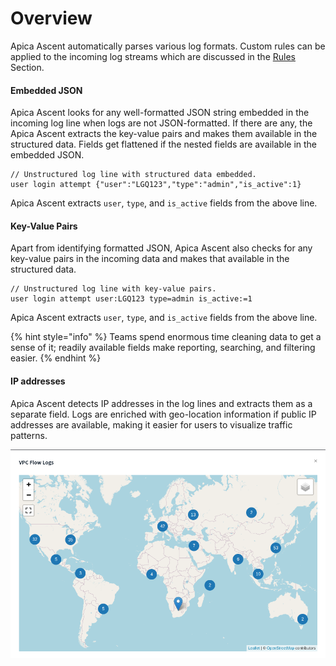# Overview

Apica Ascent automatically parses various log formats. Custom rules can be applied to the incoming log streams which are discussed in the [Rules](rules.md) Section.

#### Embedded JSON

Apica Ascent looks for any well-formatted JSON string embedded in the incoming log line when logs are not JSON-formatted. If there are any, the Apica Ascent extracts the key-value pairs and makes them available in the structured data. Fields get flattened if the nested fields are available in the embedded JSON.

```
// Unstructured log line with structured data embedded.
user login attempt {"user":"LGQ123","type":"admin","is_active":1}
```

Apica Ascent extracts `user`, `type`, and `is_active` fields from the above line.

#### Key-Value Pairs

Apart from identifying formatted JSON, Apica Ascent also checks for any key-value pairs in the incoming data and makes that available in the structured data.&#x20;

```
// Unstructured log line with key-value pairs.
user login attempt user:LGQ123 type=admin is_active:=1
```

Apica Ascent extracts `user`, `type`, and `is_active` fields from the above line.

{% hint style="info" %}
Teams spend enormous time cleaning data to get a sense of it; readily available fields make reporting, searching, and filtering easier.
{% endhint %}

#### IP addresses

Apica Ascent detects IP addresses in the log lines and extracts them as a separate field. Logs are enriched with geo-location information if public IP addresses are available, making it easier for users to visualize traffic patterns.

![](<../.gitbook/assets/image (112).png>)
